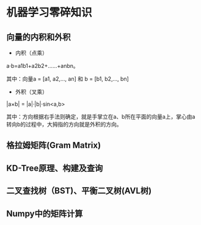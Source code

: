 # 机器学习零碎知识

## 向量的内积和外积

* 内积（点乘）

a·b=a1b1+a2b2+……+anbn。

其中：向量a = [a1, a2,…, an] 和 b = [b1, b2,…, bn]

* 外积（叉乘）

|a×b| = |a|·|b|·sin<a,b>

其中：方向根据右手法则确定，就是手掌立在a、b所在平面的向量a上，掌心由a转向b的过程中，大拇指的方向就是外积的方向。

## 格拉姆矩阵(Gram Matrix)

## KD-Tree原理、构建及查询

## 二叉查找树（BST)、平衡二叉树(AVL树)

## Numpy中的矩阵计算



